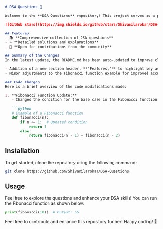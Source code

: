 ```markdown
# DSA Questions 🚀

Welcome to the **DSA Questions** repository! This project serves as a platform for developers and learners to practice and enhance their skills in Data Structures and Algorithms (DSA). This repository is designed to help you improve your understanding of various data structures and algorithms through a collection of questions and solutions.

![GitHub stars](https://img.shields.io/github/stars/Shivanilarokar/DSA-Questions-?style=social) ![Forks](https://img.shields.io/github/forks/Shivanilarokar/DSA-Questions-?style=social)

## Features
- 📚 **Comprehensive collection of DSA questions**
- ✍️ **Detailed solutions and explanations**
- 🤝 **Open for contributions from the community**

## Summary of the Changes
In the latest update, the README.md has been auto-updated to improve clarity and structure. Notable changes include:

- Addition of a new section header, **"Features,"** to highlight key aspects of the repository.
- Minor adjustments to the Fibonacci function example for improved accuracy.

### Code Changes
Here is a brief overview of the code modifications made:

1. **Fibonacci Function Update:**
   - Changed the condition for the base case in the Fibonacci function from `if n == 1:` to `if n <= 1:` to handle both base cases in a single condition.

   ```python
   # Example of a Fibonacci function
   def fibonacci(n):
       if n <= 1:  # Updated condition
           return 1
       else:
           return fibonacci(n - 1) + fibonacci(n - 2)
   ```

## Installation
To get started, clone the repository using the following command:

```bash
git clone https://github.com/Shivanilarokar/DSA-Questions-
```

## Usage
Feel free to explore the questions and enhance your DSA skills! You can run the Fibonacci function as shown below:

```python
print(fibonacci(10))  # Output: 55
```

Feel free to contribute and enhance this repository further! Happy coding! 🎉
```